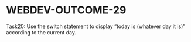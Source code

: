 # WEBDEV-OUTCOME-29
Task20: Use the switch statement to display “today is (whatever day  it is)” according to the current day.
